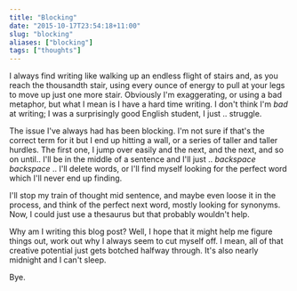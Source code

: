 ```yaml
---
title: "Blocking"
date: "2015-10-17T23:54:18+11:00"
slug: "blocking"
aliases: ["blocking"]
tags: ["thoughts"]
---
```

I always find writing like walking up an endless flight of stairs and, as you reach the thousandth stair, using every ounce of energy to pull at your legs to move up just one more stair. Obviously I'm exaggerating, or using a bad metaphor, but what I mean is I have a hard time writing. I don't think I'm *bad* at writing; I was a surprisingly good English student, I just .. struggle.   

The issue I've always had has been blocking. I'm not sure if that's the correct term for it but I end up hitting a wall, or a series of taller and taller hurdles. The first one, I jump over easily and the next, and the next, and so on until.. I'll be in the middle of a sentence and I'll just .. *backspace* *backspace* .. I'll delete words, or I'll find myself looking for the perfect word which I'll never end up finding.  

I'll stop my train of thought mid sentence, and maybe even loose it in the process, and think of the perfect next word, mostly looking for synonyms. Now, I could just use a thesaurus but that probably wouldn't help.  

Why am I writing this blog post? Well, I hope that it might help me figure things out, work out why I always seem to cut myself off. I mean, all of that creative potential just gets botched halfway through. It's also nearly midnight and I can't sleep.  

Bye.
